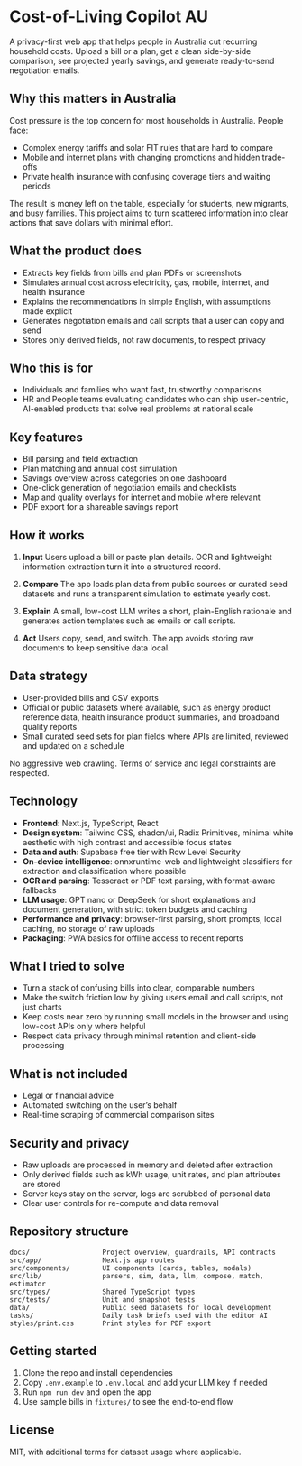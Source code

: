 # Cost-of-Living Copilot AU

A privacy-first web app that helps people in Australia cut recurring household costs. Upload a bill or a plan, get a clean side-by-side comparison, see projected yearly savings, and generate ready-to-send negotiation emails.

## Why this matters in Australia

Cost pressure is the top concern for most households in Australia. People face:

* Complex energy tariffs and solar FIT rules that are hard to compare
* Mobile and internet plans with changing promotions and hidden trade-offs
* Private health insurance with confusing coverage tiers and waiting periods

The result is money left on the table, especially for students, new migrants, and busy families. This project aims to turn scattered information into clear actions that save dollars with minimal effort.

## What the product does

* Extracts key fields from bills and plan PDFs or screenshots
* Simulates annual cost across electricity, gas, mobile, internet, and health insurance
* Explains the recommendations in simple English, with assumptions made explicit
* Generates negotiation emails and call scripts that a user can copy and send
* Stores only derived fields, not raw documents, to respect privacy

## Who this is for

* Individuals and families who want fast, trustworthy comparisons
* HR and People teams evaluating candidates who can ship user-centric, AI-enabled products that solve real problems at national scale

## Key features

* Bill parsing and field extraction
* Plan matching and annual cost simulation
* Savings overview across categories on one dashboard
* One-click generation of negotiation emails and checklists
* Map and quality overlays for internet and mobile where relevant
* PDF export for a shareable savings report

## How it works

1. **Input**
   Users upload a bill or paste plan details. OCR and lightweight information extraction turn it into a structured record.

2. **Compare**
   The app loads plan data from public sources or curated seed datasets and runs a transparent simulation to estimate yearly cost.

3. **Explain**
   A small, low-cost LLM writes a short, plain-English rationale and generates action templates such as emails or call scripts.

4. **Act**
   Users copy, send, and switch. The app avoids storing raw documents to keep sensitive data local.

## Data strategy

* User-provided bills and CSV exports
* Official or public datasets where available, such as energy product reference data, health insurance product summaries, and broadband quality reports
* Small curated seed sets for plan fields where APIs are limited, reviewed and updated on a schedule

No aggressive web crawling. Terms of service and legal constraints are respected.

## Technology

* **Frontend**: Next.js, TypeScript, React
* **Design system**: Tailwind CSS, shadcn/ui, Radix Primitives, minimal white aesthetic with high contrast and accessible focus states
* **Data and auth**: Supabase free tier with Row Level Security
* **On-device intelligence**: onnxruntime-web and lightweight classifiers for extraction and classification where possible
* **OCR and parsing**: Tesseract or PDF text parsing, with format-aware fallbacks
* **LLM usage**: GPT nano or DeepSeek for short explanations and document generation, with strict token budgets and caching
* **Performance and privacy**: browser-first parsing, short prompts, local caching, no storage of raw uploads
* **Packaging**: PWA basics for offline access to recent reports

## What I tried to solve

* Turn a stack of confusing bills into clear, comparable numbers
* Make the switch friction low by giving users email and call scripts, not just charts
* Keep costs near zero by running small models in the browser and using low-cost APIs only where helpful
* Respect data privacy through minimal retention and client-side processing

## What is not included

* Legal or financial advice
* Automated switching on the user’s behalf
* Real-time scraping of commercial comparison sites

## Security and privacy

* Raw uploads are processed in memory and deleted after extraction
* Only derived fields such as kWh usage, unit rates, and plan attributes are stored
* Server keys stay on the server, logs are scrubbed of personal data
* Clear user controls for re-compute and data removal

## Repository structure

```
docs/                  Project overview, guardrails, API contracts
src/app/               Next.js app routes
src/components/        UI components (cards, tables, modals)
src/lib/               parsers, sim, data, llm, compose, match, estimator
src/types/             Shared TypeScript types
src/tests/             Unit and snapshot tests
data/                  Public seed datasets for local development
tasks/                 Daily task briefs used with the editor AI
styles/print.css       Print styles for PDF export
```

## Getting started

1. Clone the repo and install dependencies
2. Copy `.env.example` to `.env.local` and add your LLM key if needed
3. Run `npm run dev` and open the app
4. Use sample bills in `fixtures/` to see the end-to-end flow

## License

MIT, with additional terms for dataset usage where applicable.
